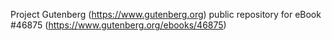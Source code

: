 Project Gutenberg (https://www.gutenberg.org) public repository for eBook #46875 (https://www.gutenberg.org/ebooks/46875)
